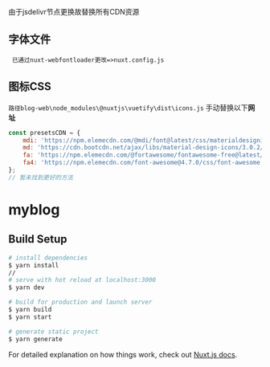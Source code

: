 由于jsdelivr节点更换故替换所有CDN资源

## 字体文件
` 已通过nuxt-webfontloader更改=>nuxt.config.js`

## 图标CSS
`路径blog-web\node_modules\@nuxtjs\vuetify\dist\icons.js`
手动替换以下**网址**
```JavaScript
const presetsCDN = {
    mdi: 'https://npm.elemecdn.com/@mdi/font@latest/css/materialdesignicons.min.css',
    md: 'https://cdn.bootcdn.net/ajax/libs/material-design-icons/3.0.2/iconfont/material-icons.min.css',
    fa: 'https://npm.elemecdn.com/@fortawesome/fontawesome-free@latest/css/all.min.css',
    fa4: 'https://npm.elemecdn.com/font-awesome@4.7.0/css/font-awesome.min.css'
};
// 暂未找到更好的方法
```




# myblog

## Build Setup

```bash
# install dependencies
$ yarn install
//
# serve with hot reload at localhost:3000
$ yarn dev

# build for production and launch server
$ yarn build
$ yarn start

# generate static project
$ yarn generate
```

For detailed explanation on how things work, check out [Nuxt.js docs](https://nuxtjs.org).



